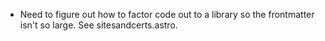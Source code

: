 - Need to figure out how to factor code out to a library so the frontmatter isn't so large.  See sitesandcerts.astro.